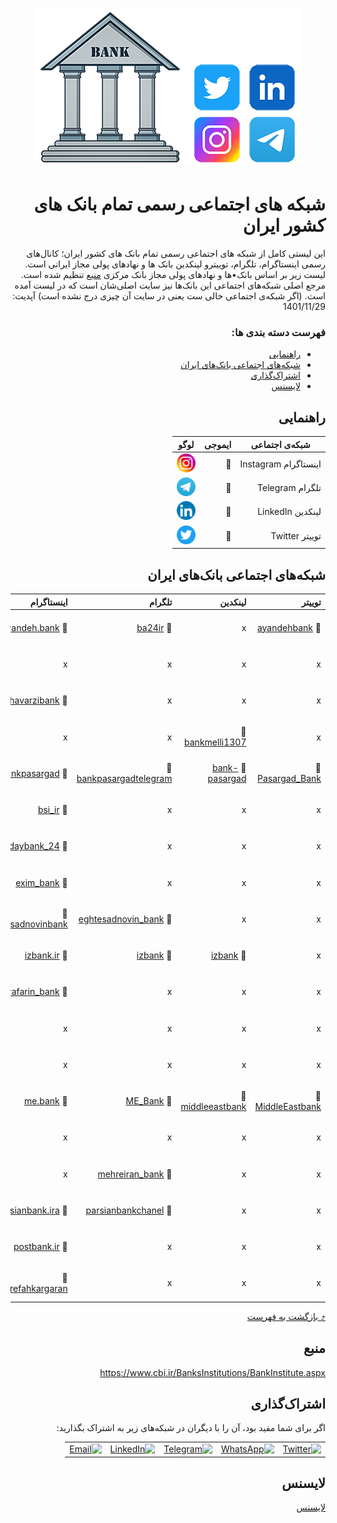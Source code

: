 <div dir="rtl">

<h1 align="center">
  <img src="https://github.com/yousefebrahimi0/official-social-medias-of-all-iranian-banks/blob/main/social-logos/header.png" alt="header">
</h1>

# شبکه های اجتماعی رسمی تمام بانک های کشور ایران

این لیستی کامل از شبکه های اجتماعی رسمی تمام بانک های کشور ایران؛ کانال‌های رسمی اینستاگرام، تلگرام، توییترو لینکدین بانک ها و نهادهای پولی مجاز ایرانی است. لیست زیر بر اساس بانک•ها و نهادهای پولی مجاز بانک مرکزی [منبع](#منبع) تنظیم شده است. مرجع اصلی شبکه‌های اجتماعی این بانک‌ها نیز سایت اصلی‌شان است که در لیست آمده است. (اگر شبکه‌ی اجتماعی خالی ست یعنی در سایت آن چیزی درج نشده است) آپدیت: 1401/11/29

### فهرست دسته بندی ها:
- [راهنمایی](#راهنمایی)
- [شبکه‌های اجتماعی بانک‌های ایران](#شبکههای-اجتماعی-بانکهای-ایران)
- [اشتراک‌گذاری](#اشتراکگذاری)
- [لایسنس](#لایسنس)

## راهنمایی

<div align="center">

| شبکه‌ی اجتماعی   | ایموجی | لوگو |
|----------------------|----------------------|--------------------------------------------------------------------------------------------------------------------------------------------------|
| اینستاگرام Instagram | :red_circle:         | <img src="https://github.com/yousefebrahimi0/official-social-medias-of-all-iranian-banks/blob/main/social-logos/ins.png" width="30" height="30"> |
| تلگرام Telegram      | :arrow_up_small:     | <img src="https://github.com/yousefebrahimi0/official-social-medias-of-all-iranian-banks/blob/main/social-logos/tel.png" width="30" height="30"> |
| لینکدین LinkedIn     | :large_blue_diamond: | <img src="https://github.com/yousefebrahimi0/official-social-medias-of-all-iranian-banks/blob/main/social-logos/lin.png" width="30" height="30"> |
| توییتر Twitter       | :large_blue_circle:  | <img src="https://github.com/yousefebrahimi0/official-social-medias-of-all-iranian-banks/blob/main/social-logos/twi.png" width="30" height="30"> |

</div>


## شبکه‌های اجتماعی بانک‌های ایران

| **توییتر**                                                                | **لینکدین**                                                                             | **تلگرام**                                                                  | **اینستاگرام**                                                                  | **بانک**                                     | **لوگو**                                                                                                                                           |
|-------------------------------------------------------------------------:|---------------------------------------------------------------------------------------:|---------------------------------------------------------------------------:|-------------------------------------------------------------------------------:|--------------------------------------------:|--------------------------------------------------------------------------------------------------------------------------------------------------:|
| :large_blue_circle: [ayandehbank](https://twitter.com/ayandehbank)       | x                                                                                       | :arrow_up_small: [ba24ir](https://t.me/ba24ir)                             | :red_circle: [ayandeh.bank](https://instagram.com/ayandeh.bank)                | [آینده](https://ba24.ir/)                   | <img src="https://github.com/yousefebrahimi0/official-social-medias-of-all-iranian-banks/blob/main/bank-logos/ba.png" width="50" height="50">      |
| x                                                                         | x                                                                                       | x                                                                           | x                                                                               | [صنعت و معدن](https://www.bim.ir)           | <img src="https://github.com/yousefebrahimi0/official-social-medias-of-all-iranian-banks/blob/main/bank-logos/bim.png" width="50" height="50">     |
| x                                                                         | x                                                                                       | x                                                                           | :red_circle: [keshavarzibank](https://www.instagram.com/keshavarzibank/)       | [کشاورزی](https://www.bim.ir)               | <img src="https://github.com/yousefebrahimi0/official-social-medias-of-all-iranian-banks/blob/main/bank-logos/bki.png" width="50" height="50">     |
| x                                                                         | :large_blue_diamond: [bankmelli1307](https://www.linkedin.com/company/bankmelli1307)   | x                                                                           | x         | [ملی ایران](https://www.bmi.ir/)            | <img src="https://github.com/yousefebrahimi0/official-social-medias-of-all-iranian-banks/blob/main/bank-logos/bmi.png" width="50" height="50">     |
| :large_blue_circle: [Pasargad_Bank](https://twitter.com/Pasargad_Bank)   | :large_blue_diamond: [bank-pasargad](https://www.linkedin.com/company/bank-pasargad)   | :arrow_up_small: [bankpasargadtelegram](https://t.me/bankpasargadtelegram) | :red_circle: [bankpasargad](https://www.instagram.com/bankpasargad/)           | [پاسارگاد](https://www.bpi.ir/)             | <img src="https://github.com/yousefebrahimi0/official-social-medias-of-all-iranian-banks/blob/main/bank-logos/bpi.png" width="50" height="50">     |
| x                                                                         | x                                                                                       | x                                                                           | :red_circle: [bsi_ir](https://www.instagram.com/bsi_ir/)                       | [صادرات ایران](https://bsi.ir)              | <img src="https://github.com/yousefebrahimi0/official-social-medias-of-all-iranian-banks/blob/main/bank-logos/bsi.png" width="50" height="50">     |
| x                                                                         | x                                                                                       | x                                                                           | :red_circle: [daybank_24](https://www.instagram.com/daybank_24/)               | [دی](https://www.bank-day.ir/)              | <img src="https://github.com/yousefebrahimi0/official-social-medias-of-all-iranian-banks/blob/main/bank-logos/day.png" width="50" height="50">     |
| x                                                                         | x                                                                                       | x                                                                           | :red_circle: [exim_bank](https://www.instagram.com/exim_bank/)                 | [توسعه صادرات ایران](https://www.edbi.ir)   | <img src="https://github.com/yousefebrahimi0/official-social-medias-of-all-iranian-banks/blob/main/bank-logos/edbi.png" width="50" height="50">    |
| x                                                                         | x                                                                                       | :arrow_up_small: [eghtesadnovin_bank](https://t.me/eghtesadnovin_bank)     | :red_circle: [eghtesadnovinbank](https://www.instagram.com/eghtesadnovinbank/) | [اقتصاد نوین](https://www.enbank.ir/)       | <img src="https://github.com/yousefebrahimi0/official-social-medias-of-all-iranian-banks/blob/main/bank-logos/en.png" width="50" height="50">      |
| x                                                                         | :large_blue_diamond: [izbank](https://www.linkedin.com/in/izbank)                      | :arrow_up_small: [izbank](https://t.me/izbank)                             | :red_circle: [izbank.ir](https://www.instagram.com/izbank.ir/)                 | [ایران زمین](https://www.izbank.ir/)        | <img src="https://github.com/yousefebrahimi0/official-social-medias-of-all-iranian-banks/blob/main/bank-logos/iz.png" width="50" height="50">      |
| x                                                                         | x                                                                                       | x                                                                           | :red_circle: [karafarin_bank](https://www.instagram.com/karafarin_bank/)       | [کارآفرین](https://www.karafarinbank.ir/)   | <img src="https://github.com/yousefebrahimi0/official-social-medias-of-all-iranian-banks/blob/main/bank-logos/kar.png" width="50" height="50">     |
| x                                                                         | x                                                                                       | x                                                                           | x                                                                               | [مرکزی](https://www.cbi.ir/)                | <img src="https://github.com/yousefebrahimi0/official-social-medias-of-all-iranian-banks/blob/main/bank-logos/markazi.png" width="50" height="50"> |
| x                                                                         | x                                                                                       | x                                                                           | x                                                                               | [مسکن](https://www.bank-maskan.ir/)         | <img src="https://github.com/yousefebrahimi0/official-social-medias-of-all-iranian-banks/blob/main/bank-logos/maskan.png" width="50" height="50">  |
| :large_blue_circle: [MiddleEastbank](https://twitter.com/MiddleEastbank) | :large_blue_diamond: [middleeastbank](https://www.linkedin.com/company/middleeastbank) | :arrow_up_small: [ME_Bank](https://t.me/ME_Bank)                           | :red_circle: [me.bank](https://www.instagram.com/me.bank/)                     | [خاورمیانه](https://www.middleeastbank.ir/) | <img src="https://github.com/yousefebrahimi0/official-social-medias-of-all-iranian-banks/blob/main/bank-logos/me.png" width="50" height="50">      |
| x                                                                         | x                                                                                       | x                                                                           | x                                                                               | [ملت](https://www.bankmellat.ir)            | <img src="https://github.com/yousefebrahimi0/official-social-medias-of-all-iranian-banks/blob/main/bank-logos/mellat.png" width="50" height="50">  |
| x                                                                         | x                                                                                       | :arrow_up_small: [mehreiran_bank](https://t.me/mehreiran_bank)             | x       | [قرض‌الحسنه مهر ایران](https://www.qmb.ir/) | <img src="https://github.com/yousefebrahimi0/official-social-medias-of-all-iranian-banks/blob/main/bank-logos/mi.png" width="50" height="50">      |
| x                                                                         | x                                                                                       | :arrow_up_small: [parsianbankchanel](https://t.me/parsianbankchanel)       | :red_circle: [parsianbank.ira](https://www.instagram.com/parsianbank.ira/)     | [پارسیان](https://parsian-bank.ir/)         | <img src="https://github.com/yousefebrahimi0/official-social-medias-of-all-iranian-banks/blob/main/bank-logos/parsian.png" width="50" height="50"> |
| x                                                                         | x                                                                                       | x                                                                           | :red_circle: [postbank.ir](https://www.instagram.com/postbank.ir/)             | [پست بانک ایران](https://www.postbank.ir/)  | <img src="https://github.com/yousefebrahimi0/official-social-medias-of-all-iranian-banks/blob/main/bank-logos/post.png" width="50" height="50">    |
| x                                                                         | x                                                                                       | x                                                                           | :red_circle: [bankrefahkargaran](https://www.instagram.com/bankrefahkargaran/) | [رفاه کارگران](https://www.refah-bank.ir/)  | <img src="https://github.com/yousefebrahimi0/official-social-medias-of-all-iranian-banks/blob/main/bank-logos/rb.png" width="50" height="50">      |



[:arrow_heading_up: بازگشت به فهرست](#فهرست-دسته-بندی-ها)

  ## منبع

  https://www.cbi.ir/BanksInstitutions/BankInstitute.aspx


## اشتراک‌گذاری
اگر برای شما مفید بود، آن را با دیگران در شبکه‌های زیر به اشتراک بگذارید:

<div align="center">
<table>
  <tr>
    <td>
      <a href="https://twitter.com/intent/tweet?text=Official%20social%20medias%20of%20all%20Iranian%20banks&url=https://github.com/yousefebrahimi0/official-social-medias-of-all-iranian-banks">
        <img src="https://github.com/gayanvoice/github-active-users-monitor/raw/master/public/images/icons/twitter.svg" height="48" width="48" alt="Twitter"/>
      </a>
    </td>
    <td>
      <a href="https://web.whatsapp.com/send?text=Official%20social%20medias%20of%20all%20Iranian%20banks https://github.com/yousefebrahimi0/official-social-medias-of-all-iranian-banks">
        <img src="https://github.com/gayanvoice/github-active-users-monitor/blob/master/public/images/icons/whatsapp.svg" height="48" width="48" alt="WhatsApp"/>
      </a>
    </td>
    <td>
      <a href="https://t.me/share/url?url=https://github.com/yousefebrahimi0/official-social-medias-of-all-iranian-banks&text=Official%20social%20medias%20of%20all%20Iranian%20banks">
        <img src="https://github.com/gayanvoice/github-active-users-monitor/blob/master/public/images/icons/telegram.svg" height="48" width="48" alt="Telegram"/>
      </a>
    </td>
    <td>
      <a href="https://www.linkedin.com/shareArticle?title=Official%20social%20medias%20of%20all%20Iranian%20banks&url=https://github.com/yousefebrahimi0/official-social-medias-of-all-iranian-banks">
        <img src="https://github.com/gayanvoice/github-active-users-monitor/blob/master/public/images/icons/linkedin.svg" height="48" width="48" alt="LinkedIn"/>
      </a>
    </td>
    <td>
      <a href="mailto:recipient name?cc=cc&bcc=bcc&subject=Official%20social%20medias%20of%20all%20Iranian%20banks&body=Official%20social%20medias%20of%20all%20Iranian%20banks-https://github.com/yousefebrahimi0/official-social-medias-of-all-iranian-banks">
        <img src="https://github.com/gayanvoice/github-active-users-monitor/blob/master/public/images/icons/gmail.svg" height="48" width="48" alt="Email"/>
      </a>
    </td>
  </tr>

</table>
</div>

## لایسنس

[لایسنس](LICENSE)

</div>
